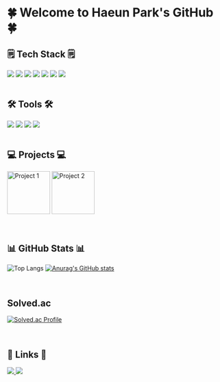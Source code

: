 <!-- [![Hits](https://hits.seeyoufarm.com/api/count/incr/badge.svg?url=https%3A%2F%2Fgithub.com%2Fzzsza)](https://hits.seeyoufarm.com) -->

<h1>🍀 Welcome to Haeun Park's GitHub 🍀</h1> 

<!-- <h2>🔍 Backend & Frontend Development🔍</h2>-->

  <h2>🗒️ Tech Stack 🗒️</h2>
  <div>
    <img src="https://img.shields.io/badge/C%2B%2B-00599C?style=for-the-badge&logo=C%2B%2B&logoColor=white" />
    <img src="https://img.shields.io/badge/JavaScript-F7DF1E?style=for-the-badge&logo=javascript&logoColor=black" />
    <img src="https://img.shields.io/badge/HTML5-E34F26?style=for-the-badge&logo=html5&logoColor=white" />
    <img src="https://img.shields.io/badge/CSS3-1572B6?style=for-the-badge&logo=css3&logoColor=white" />
    <img src="https://img.shields.io/badge/Node.js-5FA04E?style=for-the-badge&logo=node.js&logoColor=white" />
    <img src="https://img.shields.io/badge/MySQL-4479A1?style=for-the-badge&logo=mysql&logoColor=white" />
    <img src="https://img.shields.io/badge/SpringBoot-6DB33F?style=for-the-badge&logo=mysql&logoColor=white" />
  </div>
  
  <br>
  
  <h2>🛠 Tools 🛠</h2>
  <div>
    <img src="https://img.shields.io/badge/git-F05033?style=for-the-badge&logo=git&logoColor=white" />
    <img src="https://img.shields.io/badge/github-181717?style=for-the-badge&logo=github&logoColor=white" />
    <img src="https://img.shields.io/badge/Notion-F3F3F3?style=for-the-badge&logo=notion&logoColor=black" />
    <img src="https://img.shields.io/badge/VSCode-2C2C32?style=for-the-badge&logo=visual-studio-code&logoColor=22ABF3" />
  </div>
  
  <br>
  
  <h2>💻 Projects 💻</h2>
  <div>
    <img src="https://github.com/user-attachments/assets/eaa91c90-a436-4130-9002-ff3630e81653" width="100px" alt="Project 1" />
    <img src="https://github.com/user-attachments/assets/053d17d0-aae6-4ac8-8669-e4616c70f11d" width="100px" alt="Project 2" />
  </div>
  
  <br>
  <!--
  <h2>📓 Active 📓</h2>
  <div align="center">
    <table border="1" cellpadding="10" cellspacing="0" style="border-collapse: collapse; width: 80%;">
      <thead>
        <tr>
          <th style="background-color: #f2f2f2; text-align: left;">Organization</th>
          <th style="background-color: #f2f2f2; text-align: left;">Duration</th>
          <th style="background-color: #f2f2f2; text-align: left;">Description</th>
        </tr>
      </thead>
      <tbody>
         <tr>
        <td>가톨릭대 알고리즘 스터디 동아리 'ALCUK'</td>
        <td>2023.06 ~ 현재</td>
        <td>알고리즘 문제 해결 및 토론하는 동아리 부원</td>
      </tr>
      <tr>
        <td>GDSC CUK GCC 스터디 수료</td>
        <td>2024.01 ~ 2024.06</td>
        <td>Google IT 지원 수료증 이수, 기술 지원 기초 스터디 수료</td>
      </tr>
      <tr>
        <td>IT 연합 프로젝트 동아리 UMC CUK 6기</td>
        <td>2024.03 ~ 2024.08</td>
        <td>Node.Js 스터디원으로 활동하며 앱 애플리케이션 개발</td>
      </tr>
      <tr>
        <td>GDSC CUK 3기 Core Member</td>
        <td>2024.08 ~ 현재</td>
        <td>Tech팀 팀장으로 스터디 관리</td>
      </tr>
        </tr>
      </tbody>
    </table>
  </div>
  -->
  <br>

  <h2>📊 GitHub Stats 📊</h2>
  
![Top Langs](https://github-readme-stats.vercel.app/api/top-langs/?username=haeun9634&layout=compact) [![Anurag's GitHub stats](https://github-readme-stats.vercel.app/api?username=haeun9634&show_icons=true&theme=radical)](https://github.com/haeun9634)

<br>

  <h2> Solved.ac </h2>
  
[![Solved.ac Profile](https://mazassumnida.wtf/api/v2/generate_badge?boj=haeun9634)](https://solved.ac/profile/haeun9634)


  <br>
  <h2>🔗 Links 🔗</h2>
  <div>
    <a href="https://mint10.tistory.com/" target="_blank">
      <img src="https://img.shields.io/badge/Tistory-000000?style=for-the-badge&logo=tistory&logoColor=white" />
    </a>
    <a href="mailto:haeun9634@naver.com">
      <img src="https://img.shields.io/badge/Email-03C75A?style=for-the-badge&logo=gmail&logoColor=white" />
    </a>
  </div>
</div>


<!--*haeun9634/haeun9634** is a ✨ _special_ ✨ repository because its `README.md` (this file) appears on your GitHub profile.

Here are some ideas to get you started:

- 🔭 I’m currently working on ...
- 🌱 I’m currently learning ...
- 👯 I’m looking to collaborate on ...
- 🤔 I’m looking for help with ...
- 💬 Ask me about ...
- 📫 How to reach me: ...
- 😄 Pronouns: ...
- ⚡ Fun fact: ...

![Top Langs](https://github-readme-stats.vercel.app/api/top-langs/?username=haeun9634&layout=compact)
[![Anurag's GitHub stats](https://github-readme-stats.vercel.app/api?username=haeun9634&show_icons=true&theme=radical)]
-->
